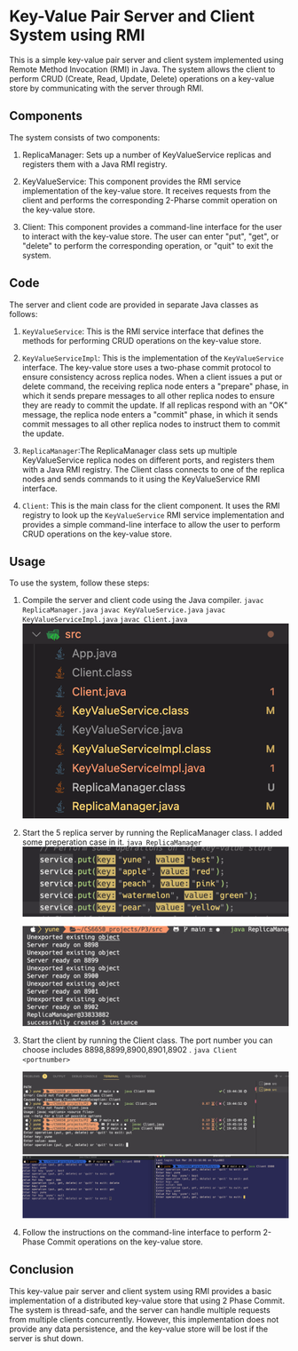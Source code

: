 # Key-Value Pair Server and Client System using RMI

This is a simple key-value pair server and client system implemented using Remote Method Invocation (RMI) in Java. The system allows the client to perform CRUD (Create, Read, Update, Delete) operations on a key-value store by communicating with the server through RMI.

## Components

The system consists of two components:

1. ReplicaManager: Sets up a number of KeyValueService replicas and registers them with a Java RMI registry.

2. KeyValueService: This component provides the RMI service implementation of the key-value store. It receives requests from the client and performs the corresponding 2-Pharse commit operation on the key-value store.
3. Client: This component provides a command-line interface for the user to interact with the key-value store. The user can enter "put", "get", or "delete" to perform the corresponding operation, or "quit" to exit the system.

## Code

The server and client code are provided in separate Java classes as follows:

1. `KeyValueService`: This is the RMI service interface that defines the methods for performing CRUD operations on the key-value store.

2. `KeyValueServiceImpl`: This is the implementation of the `KeyValueService` interface. The key-value store uses a two-phase commit protocol to ensure consistency across replica nodes. When a client issues a put or delete command, the receiving replica node enters a "prepare" phase, in which it sends prepare messages to all other replica nodes to ensure they are ready to commit the update. If all replicas respond with an "OK" message, the replica node enters a "commit" phase, in which it sends commit messages to all other replica nodes to instruct them to commit the update.

3. `ReplicaManager`:The ReplicaManager class sets up multiple KeyValueService replica nodes on different ports, and registers them with a Java RMI registry. The Client class connects to one of the replica nodes and sends commands to it using the KeyValueService RMI interface.

4. `Client`: This is the main class for the client component. It uses the RMI registry to look up the `KeyValueService` RMI service implementation and provides a simple command-line interface to allow the user to perform CRUD operations on the key-value store.

## Usage

To use the system, follow these steps:

1. Compile the server and client code using the Java compiler.
   `javac ReplicaManager.java`
   `javac KeyValueService.java`
   `javac KeyValueServiceImpl.java`
   `javac Client.java`
   ![img](img/p1.png)

2. Start the 5 replica server by running the ReplicaManager class. I added some preperation case in it.
   `java ReplicaManager `
   ![img](img/p5.png)

   ![img](img/p2.png)

3. Start the client by running the Client class. The port number you can choose includes 8898,8899,8900,8901,8902 .
   `java Client <portnumber>`

   ![img](img/p3.png)
   ![img](img/p4.png)

4. Follow the instructions on the command-line interface to perform 2-Phase Commit operations on the key-value store.

## Conclusion

This key-value pair server and client system using RMI provides a basic implementation of a distributed key-value store that using 2 Phase Commit. The system is thread-safe, and the server can handle multiple requests from multiple clients concurrently. However, this implementation does not provide any data persistence, and the key-value store will be lost if the server is shut down.
